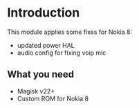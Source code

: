 # Introduction

This module applies some fixes for Nokia 8:
- updated power HAL
- audio config for fixing voip mic

## What you need

* Magisk v22+
* Custom ROM for Nokia 8
